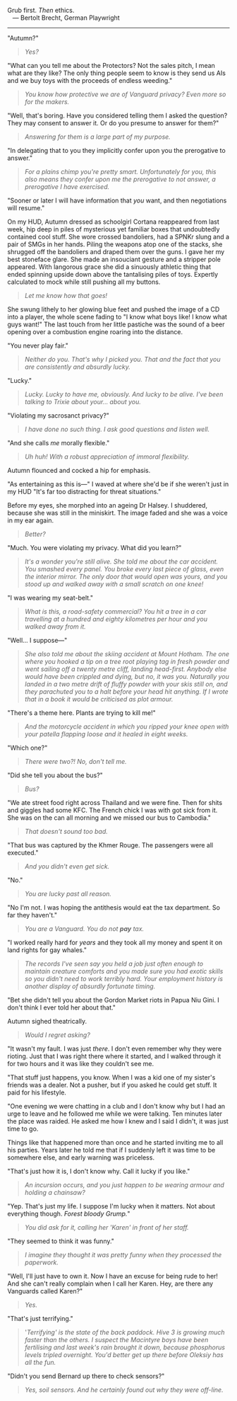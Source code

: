 Grub first. _Then_ ethics.<br>&nbsp;&nbsp;&nbsp;&mdash; Bertolt Brecht, German Playwright

---

"Autumn?"

> _Yes?_

"What can you tell me about the Protectors? Not the sales pitch, I mean what are they like? The only thing people seem to know is they send us AIs and we buy toys with the proceeds of endless weeding."

> _You know how protective we are of Vanguard privacy? Even more so for the makers._

"Well, that's boring. Have you considered telling them I asked the question? They may consent to answer it. Or do you presume to answer for them?"

> _Answering for them is a large part of my purpose._

"In delegating that to you they implicitly confer upon you the prerogative to answer."

> _For a plains chimp you're pretty smart. Unfortunately for you, this also means they confer upon me the prerogative to not answer, a prerogative I have exercised._

"Sooner or later I will have information that _you_ want, and then negotiations will resume."

On my HUD, Autumn dressed as schoolgirl Cortana reappeared from last week, hip deep in piles of mysterious yet familiar boxes that undoubtedly contained cool stuff. She wore crossed bandoliers, had a SPNKr slung and a pair of SMGs in her hands. Piling the weapons atop one of the stacks, she shrugged off the bandoliers and draped them over the guns. I gave her my best stoneface glare. She made an insouciant gesture and a stripper pole appeared. With langorous grace she did a sinuously athletic thing that ended spinning upside down above the tantalising piles of toys. Expertly calculated to mock while still pushing all my buttons.

> _Let me know how that goes!_

She swung lithely to her glowing blue feet and pushed the image of a CD into a player, the whole scene fading to "I know what boys like! I know what guys want!" The last touch from her little pastiche was the sound of a beer opening over a combustion engine roaring into the distance.

"You never play fair."

> _Neither do you. That's why I picked you. That and the fact that you are consistently and absurdly lucky._

"Lucky."

> _Lucky. Lucky to have me, obviously. And lucky to be alive. I've been talking to Trixie about your... about you._ 

"Violating my sacrosanct privacy?"

> _I have done no such thing. I ask good questions and listen well._

"And she calls _me_ morally flexible."

> _Uh huh! With a robust appreciation of immoral flexibility._

Autumn flounced and cocked a hip for emphasis.

"As entertaining as this is&mdash;" I waved at where she'd be if she weren't just in my HUD "It's far too distracting for threat situations."

Before my eyes, she morphed into an ageing Dr Halsey. I shuddered, because she was still in the miniskirt. The image faded and she was a voice in my ear again.

> _Better?_

"Much. You were violating my privacy. What did you learn?"

> _It's a wonder you're still alive. She told me about the car accident. You smashed every panel. You broke every last piece of glass, even the interior mirror. The only door that would open was yours, and you stood up and walked away with a small scratch on one knee!_

"I was wearing my seat-belt."

> _What is this, a road-safety commercial? You hit a tree in a car travelling at a hundred and eighty kilometres per hour and you walked away from it._

"Well... I suppose&mdash;"

> _She also told me about the skiing accident at Mount Hotham. The one where you hooked a tip on a tree root playing tag in fresh powder and went sailing off a twenty metre cliff, landing head-first. Anybody else would have been crippled and dying, but no, it was you. Naturally you landed in a two metre drift of fluffy powder with your skis still on, and they parachuted you to a halt before your head hit anything. If I wrote that in a book it would be criticised as plot armour._

"There's a theme here. Plants are trying to kill me!"

> _And the motorcycle accident in which you ripped your knee open with your patella flapping loose and it healed in eight weeks._

"Which one?"

> _There were two?! No, don't tell me._

"Did she tell you about the bus?" 

> _Bus?_

"We ate street food right across Thailand and we were fine. Then for shits and giggles had some KFC. The French chick I was with got sick from it. She was on the can all morning and we missed our bus to Cambodia."

> _That doesn't sound too bad._

"That bus was captured by the Khmer Rouge. The passengers were all executed."

> _And you didn't even get sick._

"No."

> _You are lucky past all reason._

"No I'm not. I was hoping the antithesis would eat the tax department. So far they haven't."

> _You are a Vanguard. You do not **pay** tax._

"I worked really hard for _years_ and they took all my money and spent it on land rights for gay whales."

> _The records I've seen say you held a job just often enough to maintain creature comforts and you made sure you had exotic skills so you didn't need to work terribly hard. Your employment history is another display of absurdly fortunate timing._

"Bet she didn't tell you about the Gordon Market riots in Papua Niu Gini. I don't think I ever told her about that."

Autumn sighed theatrically.

> _Would I regret asking?_

"It wasn't my fault. I was just _there_. I don't even remember why they were rioting. Just that I was right there where it started, and I walked through it for two hours and it was like they couldn't see me.

"That stuff just happens, you know. When I was a kid one of my sister's friends was a dealer. Not a pusher, but if you asked he could get stuff. It paid for his lifestyle. 

"One evening we were chatting in a club and I don't know why but I had an urge to leave and he followed me while we were talking. Ten minutes later the place was raided. He asked me how I knew and I said I didn't, it was just time to go.

Things like that happened more than once and he started inviting me to all his parties. Years later he told me that if I suddenly left it was time to be somewhere else, and early warning was priceless.

"That's just how it is, I don't know why. Call it lucky if you like."

> _An incursion occurs, and you just happen to be wearing armour and holding a chainsaw?_

"Yep. That's just my life. I suppose I'm lucky when it matters. Not about everything though. _Forest bloody Grump._"

> _You did ask for it, calling her 'Karen' in front of her staff._

"They seemed to think it was funny."

> _I imagine they thought it was pretty funny when they processed the paperwork._

"Well, I'll just have to own it. Now I have an excuse for being rude to her! And she can't really complain when I call her Karen. Hey, are there any Vanguards called Karen?"

> _Yes._

"That's just terrifying."

> '_Terrifying' is the state of the back paddock. Hive 3 is growing much faster than the others. I suspect the Macintyre boys have been fertilising and last week's rain brought it down, because phosphorus levels tripled overnight. You'd better get up there before Oleksiy has all the fun._

"Didn't you send Bernard up there to check sensors?"

> _Yes, soil sensors. And he certainly found out why they were off-line._